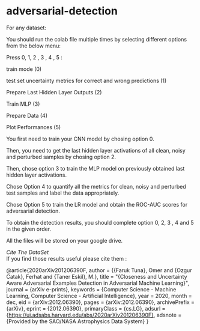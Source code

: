 # adversarial-detection

For any dataset:

You should run the colab file multiple times by selecting different options from the below menu:

Press 0, 1, 2 , 3 , 4 , 5 :

train mode (0)

test set uncertainty metrics for correct and wrong predictions (1)

Prepare Last Hidden Layer Outputs (2)

Train MLP (3)

Prepare Data (4)

Plot Performances (5)


You first need to train your CNN model by chosing option 0.

Then, you need to get the last hidden layer activations of all clean, noisy and perturbed samples by chosing option 2.

Then, chose option 3 to train the MLP model on previously obtained last hidden layer activations.

Chose Option 4 to quantify all the metrics for clean, noisy and perturbed test samples and label the data appropriately.

Chose Option 5 to train the LR model and obtain the ROC-AUC scores for adversarial detection.

To obtain the detection results, you should complete option 0, 2, 3 , 4 and 5 in the given order.

All the files will be stored on your google drive. 


*Cite The DataSet*  
If you find those results useful please cite them :

@article{2020arXiv201206390F,
       author = {{Faruk Tuna}, Omer and {Ozgur Catak}, Ferhat and {Taner Eskil}, M.},
        title = "{Closeness and Uncertainty Aware Adversarial Examples Detection in Adversarial Machine Learning}",
      journal = {arXiv e-prints},
     keywords = {Computer Science - Machine Learning, Computer Science - Artificial Intelligence},
         year = 2020,
        month = dec,
          eid = {arXiv:2012.06390},
        pages = {arXiv:2012.06390},
archivePrefix = {arXiv},
       eprint = {2012.06390},
 primaryClass = {cs.LG},
       adsurl = {https://ui.adsabs.harvard.edu/abs/2020arXiv201206390F},
      adsnote = {Provided by the SAO/NASA Astrophysics Data System}
}
